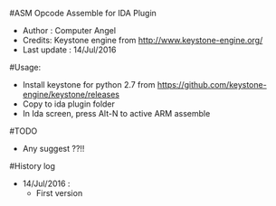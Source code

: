 #ASM Opcode Assemble for IDA Plugin
+ Author : Computer Angel
+ Credits: Keystone engine from http://www.keystone-engine.org/
+ Last update : 14/Jul/2016

#Usage:
+ Install keystone for python 2.7 from https://github.com/keystone-engine/keystone/releases
+ Copy to ida plugin folder
+ In Ida screen, press Alt-N to active ARM assemble

#TODO
+ Any suggest ??!!

#History log
+ 14/Jul/2016 :
	- First version
